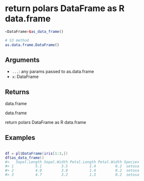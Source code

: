 # return polars DataFrame as R data.frame

```r
<DataFrame>$as_data_frame()

# S3 method
as.data.frame.DataFrame()
```

## Arguments

- `...`: any params passed to as.data.frame
- `x`: DataFrame

## Returns

data.frame

data.frame

return polars DataFrame as R data.frame

## Examples

<pre class='r-example'> <code> <span class='r-in'><span></span></span>
<span class='r-in'><span><span class='va'>df</span> <span class='op'>=</span> <span class='va'>pl</span><span class='op'>$</span><span class='fu'>DataFrame</span><span class='op'>(</span><span class='va'>iris</span><span class='op'>[</span><span class='fl'>1</span><span class='op'>:</span><span class='fl'>3</span>,<span class='op'>]</span><span class='op'>)</span></span></span>
<span class='r-in'><span><span class='va'>df</span><span class='op'>$</span><span class='fu'>as_data_frame</span><span class='op'>(</span><span class='op'>)</span></span></span>
<span class='r-out co'><span class='r-pr'>#&gt;</span>   Sepal.Length Sepal.Width Petal.Length Petal.Width Species</span>
<span class='r-out co'><span class='r-pr'>#&gt;</span> 1          5.1         3.5          1.4         0.2  setosa</span>
<span class='r-out co'><span class='r-pr'>#&gt;</span> 2          4.9         3.0          1.4         0.2  setosa</span>
<span class='r-out co'><span class='r-pr'>#&gt;</span> 3          4.7         3.2          1.3         0.2  setosa</span>
 </code></pre>